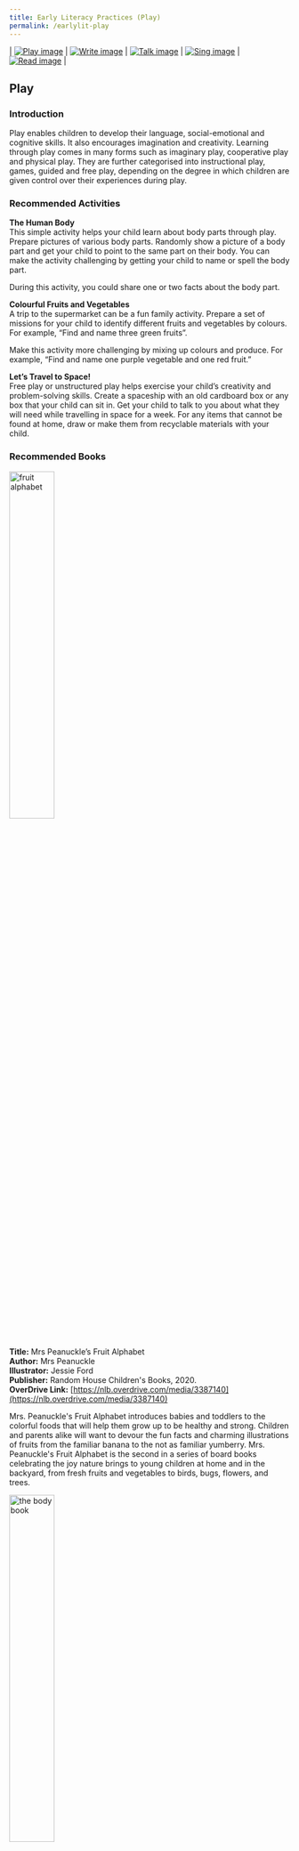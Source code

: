 ```yaml
---
title: Early Literacy Practices (Play)
permalink: /earlylit-play
---
```

| [![Play image](/images/diyresources/preschool/EarlyReadPrac_Play.png)](/earlylit-play) | [![Write image](/images/diyresources/preschool/EarlyReadPrac_Write.png)](/earlylit-write) | [![Talk image](/images/diyresources/preschool/EarlyReadPrac_Talk.png)](/earlylit-talk) | [![Sing image](/images/diyresources/preschool/EarlyReadPrac_Sing.png)](/earlylit-sing) | [![Read image](/images/diyresources/preschool/EarlyReadPrac_Read.png)](/earlylit-read) |

## **Play**

### **Introduction**

Play enables children to develop their language, social-emotional and cognitive skills. It also encourages imagination and creativity. Learning through play comes in many forms such as imaginary play, cooperative play and physical play. They are further categorised into instructional play, games, guided and free play, depending on the degree in which children are given control over their experiences during play.

### **Recommended Activities**

**The Human Body** <br>
This simple activity helps your child learn about body parts through play. Prepare pictures of various body parts. Randomly show a picture of a body part and get your child to point to the same part on their body. You can make the activity challenging by getting your child to name or spell the body part. 

During this activity, you could share one or two facts about the body part.

**Colourful Fruits and Vegetables** <br>
A trip to the supermarket can be a fun family activity. Prepare a set of missions for your child to identify different fruits and vegetables by colours. For example, “Find and name three green fruits”. 

Make this activity more challenging by mixing up colours and produce. For example, “Find and name one purple vegetable and one red fruit.” 

**Let’s Travel to Space!** <br>
Free play or unstructured play helps exercise your child’s creativity and problem-solving skills. Create a spaceship with an old cardboard box or any box that your child can sit in. Get your child to talk to you about what they will need while travelling in space for a week. For any items that cannot be found at home, draw or make them from recyclable materials with your child. 

### **Recommended Books**

<img src="/images/diyresources/preschool/MrsPeanucklesFruitAlphabet.jpg" alt="fruit alphabet" style="width:40%">

**Title:** Mrs Peanuckle’s Fruit Alphabet <br>
**Author:** Mrs Peanuckle <br>
**Illustrator:** Jessie Ford <br>
**Publisher:** Random House Children's Books, 2020.<br>
**OverDrive Link:** [https://nlb.overdrive.com/media/3387140](https://nlb.overdrive.com/media/3387140) <br>

Mrs. Peanuckle's Fruit Alphabet introduces babies and toddlers to the colorful foods that will help them grow up to be healthy and strong. Children and parents alike will want to devour the fun facts and charming illustrations of fruits from the familiar banana to the not as familiar yumberry. Mrs. Peanuckle's Fruit Alphabet is the second in a series of board books celebrating the joy nature brings to young children at home and in the backyard, from fresh fruits and vegetables to birds, bugs, flowers, and trees.

<img src="/images/diyresources/preschool/Thebodybook.jpg" alt="the body book" style="width:40%">

**Title:** [The Body Book](https://catalogue.nlb.gov.sg/cgi-bin/spydus.exe/ENQ/WPAC/BIBENQ?SETLVL=1&BRN=205393230)<br>
**Author:** Alice Hannah<br>
**Publisher:** London : Nosy Crow, 2020.<br>
**Location:** Early Literacy Picture Books<br>
**Call Number:** English 612 ALI<br>

What’s going on inside the human body? How do we move, eat, think, sleep and breathe? Children will love looking inside to discover the answers with amazing see-through pages and clear, friendly text. With labelled acetate diagrams of the muscular, skeletal, respiratory, circulatory, digestive, excretory and nervous systems, this is a fantastic first look at human anatomy for curious children everywhere.

From pumping blood to breathing air, The Body Book is an exciting way to explore all the amazing things our body can do.

<img src="/images/diyresources/preschool/birthdayonmars.jpg" alt="Runaway shirt" style="width:40%">

**Title:** [Birthday On Mars!](https://catalogue.nlb.gov.sg/cgi-bin/spydus.exe/ENQ/WPAC/BIBENQ?SETLVL=1&BRN=203892467) <br>
**Author:** Sara Schonfeld<br>
**Illustrator:** Andrew J. Ross <br>
**Publisher:** New York : Penguin Workshop, 2019.<br>
**Location:** Early Literacy Picture Books <br>
**Call Number:** English SCH <br>
**OverDrive Link:** [https://nlb.overdrive.com/media/4373086](https://nlb.overdrive.com/media/4373086) <br>

Mars is our closest neighbor, and a little robot named Curiosity is investigating the planet for us. Join for a tour of the place this rover calls home. Get to know Mars through eye-catching illustrations of an alien landscape and the adorable robot in charge of exploring it all. And this rover's birthday is a perfect time to celebrate curiosity. For nerdy parents, fans of space, or those who are just curious, relive the moment when the Curiosity rover sang itself happy birthday in 2013 after one year on Mars.

<img src="/images/diyresources/preschool/youchooseinspace.jpg" alt="100 things" style="width:40%">
	
**Title:** [You Choose In Space ](https://catalogue.nlb.gov.sg/cgi-bin/spydus.exe/ENQ/WPAC/BIBENQ?SETLVL=1&BRN=203018534)<br>
**Author:** Pippa Goodheart<br>
**Illustrator:** Nick Sharatt<br>
**Publisher:** London : Puffin, 2017.<br>
**Location:** Early Literacy Picture Books<br>
**Call Number:** English GOO<br>
**OverDrive Link:** [https://nlb.overdrive.com/media/3562760](https://nlb.overdrive.com/media/3562760) <br>

Zoom off into space for an adventure where YOU CHOOSE what happens next. Which alien would you most like to be friends with? And what fantastically freaky food will you decide to much for lunch?

The possibilities are infinite in this mesmerising creative toolkit which will inspire children from 3 up to make their own stories time and again - a spectacular sequel to the bestselling You Choose - it's out of this world!

*All synopses taken from the respective publishers. The book covers are the copyright of the respective publishing companies.*

 **For more activities and book recommendations, click [here](/files/preschool/Early%20Literacy%20Practices_Compiled.pdf).**